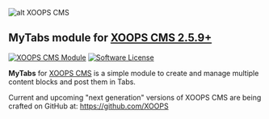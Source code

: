 ![alt XOOPS CMS](https://xoops.org/images/logoXoops4GithubRepository.png)
## MyTabs module for  [XOOPS CMS 2.5.9+](https://xoops.org)
[![XOOPS CMS Module](https://img.shields.io/badge/XOOPS%20CMS-Module-blue.svg)](https://xoops.org)
[![Software License](https://img.shields.io/badge/license-GPL-brightgreen.svg?style=flat)](http://www.gnu.org/licenses/gpl-2.0.html)

**MyTabs** for [XOOPS CMS](https://xoops.org) is a simple module to create and manage multiple content blocks and post them in Tabs.

Current and upcoming "next generation" versions of XOOPS CMS are being crafted on GitHub at: https://github.com/XOOPS
